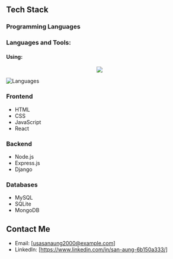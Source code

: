## Tech Stack

### Programming Languages
### Languages and Tools:

#### Using:

<div align="center">
  <img src="https://skillicons.dev/icons?i=javascript,python,java,rust,c,cpp,php,typescript,react,tailwind,nodejs,express,django,sqlite,mysql,mongodb&theme=dark" />
</div>

  


<p align="left">
  <img src="https://github-readme-stats.vercel.app/api/top-langs/?username=Sanaunggithub&layout=compact&hide=html" alt="Languages" />
</p>

### Frontend
- HTML
- CSS
- JavaScript
- React

### Backend
- Node.js
- Express.js
- Django

### Databases
- MySQL
- SQLite
- MongoDB

## Contact Me

-  Email: [usasanaung2000@example.com]
-  LinkedIn: [https://www.linkedin.com/in/san-aung-6b150a333/]
